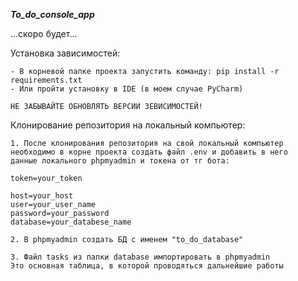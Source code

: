 ***To_do_console_app***

...скоро будет...

Установка зависимостей:

	- В корневой папке проекта запустить команду: pip install -r requirements.txt 
	- Или пройти установку в IDE (в моем случае PyCharm) 

	НЕ ЗАБЫВАЙТЕ ОБНОВЛЯТЬ ВЕРСИИ ЗЕВИСИМОСТЕЙ!

Клонирование репозитория на локальный компьютер:
	
	1. После клонирования репозитория на свой локальный компьютер
	необходимо в корне проекта создать файл .env и добавить в него 
	данные локального phpmyadmin и токена от тг бота:
    	
    token=your_token

	host=your_host
	user=your_user_name
	password=your_password
	database=your_databese_name
	
	2. В phpmyadmin создать БД с именем "to_do_database"
	
	3. Файл tasks из папки database импортировать в phpmyadmin
	Это основная таблица, в которой проводяться дальнейшие работы